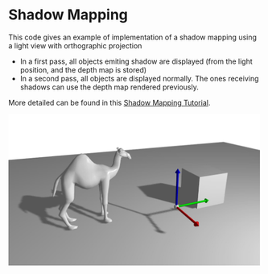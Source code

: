 # Shadow Mapping

This code gives an example of implementation of a shadow mapping using a light view with orthographic projection

* In a first pass, all objects emiting shadow are displayed (from the light position, and the depth map is stored)
* In a second pass, all objects are displayed normally. The ones receiving shadows can use the depth map rendered previously.

More detailed can be found in this [Shadow Mapping Tutorial](https://learnopengl.com/Advanced-Lighting/Shadows/Shadow-Mapping).


<img src="pic.jpg" alt="" width="500px"/>